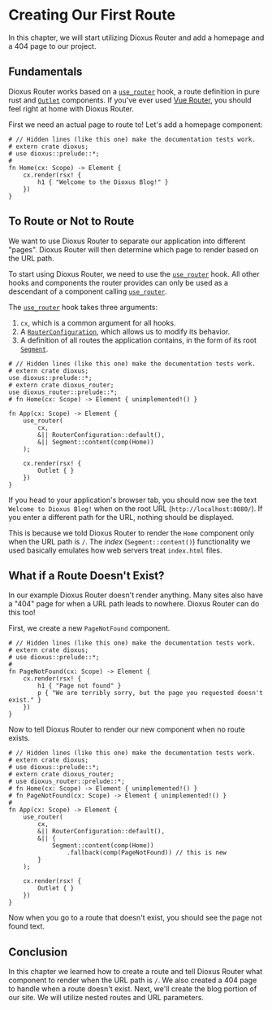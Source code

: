 # Creating Our First Route
In this chapter, we will start utilizing Dioxus Router and add a homepage and a
404 page to our project.

## Fundamentals
Dioxus Router works based on a [`use_router`] hook, a route definition in pure
rust and [`Outlet`] components. If you've ever used [Vue Router], you should
feel right at home with Dioxus Router.

First we need an actual page to route to! Let's add a homepage component:
```rust,no_run
# // Hidden lines (like this one) make the documentation tests work.
# extern crate dioxus;
# use dioxus::prelude::*;
#
fn Home(cx: Scope) -> Element {
    cx.render(rsx! {
        h1 { "Welcome to the Dioxus Blog!" }
    })
}
```

## To Route or Not to Route
We want to use Dioxus Router to separate our application into different "pages".
Dioxus Router will then determine which page to render based on the URL path.

To start using Dioxus Router, we need to use the [`use_router`] hook. All other
hooks and components the router provides can only be used as a descendant of a
component calling [`use_router`].

The [`use_router`] hook takes three arguments:
1. `cx`, which is a common argument for all hooks.
2. A [`RouterConfiguration`], which allows us to modify its behavior.
3. A definition of all routes the application contains, in the form of its root
   [`Segment`].

```rust,no_run
# // Hidden lines (like this one) make the documentation tests work.
# extern crate dioxus;
use dioxus::prelude::*;
# extern crate dioxus_router;
use dioxus_router::prelude::*;
# fn Home(cx: Scope) -> Element { unimplemented!() }

fn App(cx: Scope) -> Element {
    use_router(
        cx,
        &|| RouterConfiguration::default(),
        &|| Segment::content(comp(Home))
    );

    cx.render(rsx! {
        Outlet { }
    })
}
```

If you head to your application's browser tab, you should now see the text
`Welcome to Dioxus Blog!` when on the root URL (`http://localhost:8080/`). If
you enter a different path for the URL, nothing should be displayed.

This is because we told Dioxus Router to render the `Home` component only when
the URL path is `/`. The _index_ (`Segment::content()`) functionality we used
basically emulates how web servers treat `index.html` files.

## What if a Route Doesn't Exist?
In our example Dioxus Router doesn't render anything. Many sites also have a
"404" page for when a URL path leads to nowhere. Dioxus Router can do this too!

First, we create a new `PageNotFound` component.
```rust,no_run
# // Hidden lines (like this one) make the documentation tests work.
# extern crate dioxus;
# use dioxus::prelude::*;
#
fn PageNotFound(cx: Scope) -> Element {
    cx.render(rsx! {
        h1 { "Page not found" }
        p { "We are terribly sorry, but the page you requested doesn't exist." }
    })
}
```

Now to tell Dioxus Router to render our new component when no route exists.
```rust,no_run
# // Hidden lines (like this one) make the documentation tests work.
# extern crate dioxus;
# use dioxus::prelude::*;
# extern crate dioxus_router;
# use dioxus_router::prelude::*;
# fn Home(cx: Scope) -> Element { unimplemented!() }
# fn PageNotFound(cx: Scope) -> Element { unimplemented!() }
#
fn App(cx: Scope) -> Element {
    use_router(
        cx,
        &|| RouterConfiguration::default(),
        &|| {
            Segment::content(comp(Home))
                .fallback(comp(PageNotFound)) // this is new
        }
    );

    cx.render(rsx! {
        Outlet { }
    })
}
```

Now when you go to a route that doesn't exist, you should see the page not found
text.

## Conclusion
In this chapter we learned how to create a route and tell Dioxus Router what
component to render when the URL path is `/`. We also created a 404 page to
handle when a route doesn't exist. Next, we'll create the blog portion of our
site. We will utilize nested routes and URL parameters.

[`Outlet`]: https://docs.rs/dioxus-router/latest/dioxus_router/components/fn.Outlet.html
[`RouterConfiguration`]: https://docs.rs/dioxus-router/latest/dioxus_router/hooks/struct.RouterConfiguration.html
[`Segment`]: https://docs.rs/dioxus-router-core/latest/dioxus_router_core/routes/struct.Segment.html
[`use_router`]: https://docs.rs/dioxus-router/latest/dioxus_router/hooks/fn.use_router.html
[Vue Router]: https://router.vuejs.org/

